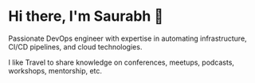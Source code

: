 # Hi there, I'm Saurabh 👋

Passionate DevOps engineer with expertise in automating infrastructure, CI/CD pipelines, and cloud technologies.

I like
Travel to share knowledge on conferences, meetups, podcasts, workshops, mentorship, etc.
